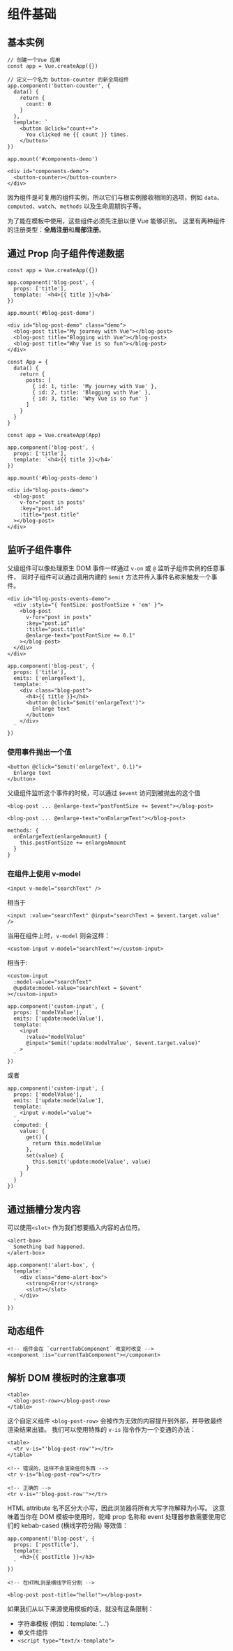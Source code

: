 
#  组件基础

##  基本实例

```
// 创建一个Vue 应用
const app = Vue.createApp({})

// 定义一个名为 button-counter 的新全局组件
app.component('button-counter', {
  data() {
    return {
      count: 0
    }
  },
  template: `
    <button @click="count++">
      You clicked me {{ count }} times.
    </button>`
})

app.mount('#components-demo')
```

```
<div id="components-demo">
  <button-counter></button-counter>
</div>
```

因为组件是可复用的组件实例，所以它们与根实例接收相同的选项，例如 `data`、`computed`、`watch`、`methods` 以及生命周期钩子等。

为了能在模板中使用，这些组件必须先注册以便 Vue 能够识别。
这里有两种组件的注册类型：**全局注册**和**局部注册**。


##  通过 Prop 向子组件传递数据

```
const app = Vue.createApp({})

app.component('blog-post', {
  props: ['title'],
  template: `<h4>{{ title }}</h4>`
})

app.mount('#blog-post-demo')
```

```
<div id="blog-post-demo" class="demo">
  <blog-post title="My journey with Vue"></blog-post>
  <blog-post title="Blogging with Vue"></blog-post>
  <blog-post title="Why Vue is so fun"></blog-post>
</div>
```


```
const App = {
  data() {
    return {
      posts: [
        { id: 1, title: 'My journey with Vue' },
        { id: 2, title: 'Blogging with Vue' },
        { id: 3, title: 'Why Vue is so fun' }
      ]
    }
  }
}

const app = Vue.createApp(App)

app.component('blog-post', {
  props: ['title'],
  template: `<h4>{{ title }}</h4>`
})

app.mount('#blog-posts-demo')
```

```
<div id="blog-posts-demo">
  <blog-post
    v-for="post in posts"
    :key="post.id"
    :title="post.title"
  ></blog-post>
</div>
```

##  监听子组件事件

父级组件可以像处理原生 DOM 事件一样通过 `v-on` 或 `@` 监听子组件实例的任意事件，
同时子组件可以通过调用内建的 `$emit` 方法并传入事件名称来触发一个事件。

```
<div id="blog-posts-events-demo">
  <div :style="{ fontSize: postFontSize + 'em' }">
    <blog-post
      v-for="post in posts"
      :key="post.id"
      :title="post.title"
      @enlarge-text="postFontSize += 0.1"
    ></blog-post>
  </div>
</div>
```

```
app.component('blog-post', {
  props: ['title'],
  emits: ['enlargeText'],
  template: `
    <div class="blog-post">
      <h4>{{ title }}</h4>
      <button @click="$emit('enlargeText')">
        Enlarge text
      </button>
    </div>
  `
})
```

###  使用事件抛出一个值

```
<button @click="$emit('enlargeText', 0.1)">
  Enlarge text
</button>
```

父级组件监听这个事件的时候，可以通过 `$event` 访问到被抛出的这个值
```
<blog-post ... @enlarge-text="postFontSize += $event"></blog-post>
```

```
<blog-post ... @enlarge-text="onEnlargeText"></blog-post>
```

```
methods: {
  onEnlargeText(enlargeAmount) {
    this.postFontSize += enlargeAmount
  }
}
```

### 在组件上使用 v-model
```
<input v-model="searchText" />
```
相当于

```
<input :value="searchText" @input="searchText = $event.target.value" />
```

当用在组件上时，`v-model` 则会这样：
```
<custom-input v-model="searchText"></custom-input>
```
相当于:
```
<custom-input
  :model-value="searchText"
  @update:model-value="searchText = $event"
></custom-input>
```

```
app.component('custom-input', {
  props: ['modelValue'],
  emits: ['update:modelValue'],
  template: `
    <input
      :value="modelValue"
      @input="$emit('update:modelValue', $event.target.value)"
    >
  `
})
```

或者
```
app.component('custom-input', {
  props: ['modelValue'],
  emits: ['update:modelValue'],
  template: `
    <input v-model="value">
  `,
  computed: {
    value: {
      get() {
        return this.modelValue
      },
      set(value) { 
        this.$emit('update:modelValue', value)
      }
    }
  }
})
```

##  通过插槽分发内容

可以使用`<slot>` 作为我们想要插入内容的占位符。
```
<alert-box>
  Something bad happened.
</alert-box>
```
```
app.component('alert-box', {
  template: `
    <div class="demo-alert-box">
      <strong>Error!</strong>
      <slot></slot>
    </div>
  `
})
```


##  动态组件

```
<!-- 组件会在 `currentTabComponent` 改变时改变 -->
<component :is="currentTabComponent"></component>
```

##  解析 DOM 模板时的注意事项
```
<table>
  <blog-post-row></blog-post-row>
</table>
```
这个自定义组件 `<blog-post-row>` 会被作为无效的内容提升到外部，并导致最终渲染结果出错。
我们可以使用特殊的 `v-is` 指令作为一个变通的办法：

```
<table>
  <tr v-is="'blog-post-row'"></tr>
</table>
```

```
<!-- 错误的，这样不会渲染任何东西 -->
<tr v-is="blog-post-row"></tr>

<!-- 正确的 -->
<tr v-is="'blog-post-row'"></tr>
```

HTML attribute 名不区分大小写，因此浏览器将所有大写字符解释为小写。
这意味着当你在 DOM 模板中使用时，驼峰 prop 名称和 event 处理器参数需要使用它们的 kebab-cased (横线字符分隔) 等效值：

```
app.component('blog-post', {
  props: ['postTitle'],
  template: `
    <h3>{{ postTitle }}</h3>
  `
})
```

```
<!-- 在HTML则是横线字符分割 -->

<blog-post post-title="hello!"></blog-post>
```

如果我们从以下来源使用模板的话，就没有这条限制：

* 字符串模板 (例如：template: '...')
* 单文件组件
* `<script type="text/x-template">`


